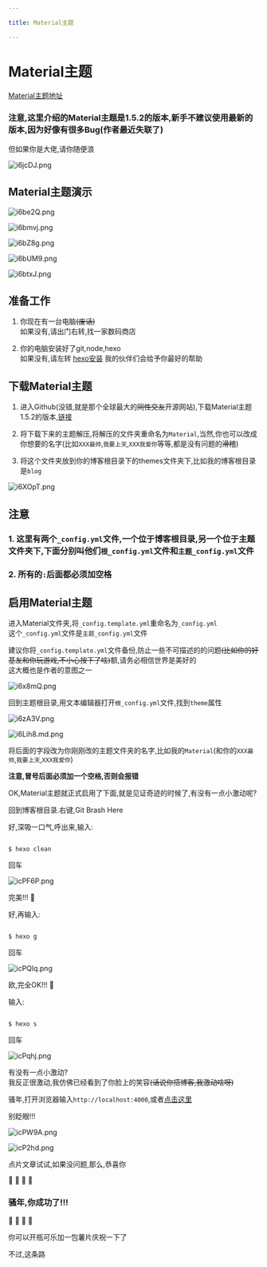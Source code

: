 ```yaml
---

title: Material主题

---
```


# Material主题

  

[Material主题地址](https://github.com/viosey/hexo-theme-material)

  

### 注意,这里介绍的Material主题是1.5.2的版本,新手不建议使用最新的版本,因为好像有很多Bug(作者最近失联了)

但如果你是大佬,请你随便浪

  

![i6jcDJ.png](https://s1.ax1x.com/2018/10/27/i6jcDJ.png)

  

## Material主题演示

  

![i6be2Q.png](https://s1.ax1x.com/2018/10/27/i6be2Q.png)

![i6bmvj.png](https://s1.ax1x.com/2018/10/27/i6bmvj.png)

![i6bZ8g.png](https://s1.ax1x.com/2018/10/27/i6bZ8g.png)

![i6bUM9.png](https://s1.ax1x.com/2018/10/27/i6bUM9.png)

![i6btxJ.png](https://s1.ax1x.com/2018/10/27/i6btxJ.png)

  

## 准备工作

  

1. 你现在有一台电脑~~(废话)~~<br>如果没有,请出门右转,找一家数码商店

  

2. 你的电脑安装好了git,node,hexo<br>如果没有,请左转 [hexo安装](https://easyhexo.github.io/Easy-Hexo/1-Hexo-install-and-config/1-2-install-hexo.html) 我的伙伴们会给予你最好的帮助

  

## 下载Material主题

  

1. 进入Github(没错,就是那个全球最大的~~同性交友~~开源网站),下载Material主题1.5.2的版本,[链接](https://github.com/viosey/hexo-theme-material/releases)

  
  

2. 将下载下来的主题解压,将解压的文件夹重命名为`Material`,当然,你也可以改成你想要的名字(比如`XXX最帅`,`我要上天`,`XXX我爱你`等等,都是没有问题的~~滑稽~~)

  

3. 将这个文件夹放到你的博客根目录下的themes文件夹下,比如我的博客根目录是`blog`

  

![i6XOpT.png](https://s1.ax1x.com/2018/10/27/i6XOpT.png)

  

## 注意

  

### 1. 这里有两个`_config.yml`文件,一个位于博客根目录,另一个位于主题文件夹下,下面分别叫他们`根_config.yml`文件和`主题_config.yml`文件

### 2. 所有的`:`后面都必须加空格

  

## 启用Material主题

  

进入Material文件夹,将`_config.template.yml`重命名为`_config.yml`<br>这个`_config.yml`文件是`主题_config.yml`文件

  

建议你将`_config.template.yml`文件备份,防止一些不可描述的的问题~~(比如你的好基友和你玩游戏,不小心按下了啥)~~额,请务必相信世界是美好的<br>这大概也是作者的意图之一

  

![i6x8mQ.png](https://s1.ax1x.com/2018/10/27/i6x8mQ.png)

  

回到主题根目录,用文本编辑器打开`根_config.yml`文件,找到`theme`属性

  

![i6zA3V.png](https://s1.ax1x.com/2018/10/27/i6zA3V.png)

![i6Lih8.md.png](https://s1.ax1x.com/2018/10/27/i6Lih8.md.png)

  

将后面的字段改为你刚刚改的主题文件夹的名字,比如我的`Material`(和你的`XXX最帅`,`我要上天`,`XXX我爱你`)<br>

**注意,冒号后面必须加一个空格,否则会报错**

  

OK,Material主题就正式启用了下面,就是见证奇迹的时候了,有没有一点小激动呢?

  

回到博客根目录.右键,Git Brash Here

  

好,深吸一口气,呼出来,输入:

```brash

$ hexo clean

```

回车

  

![icPF6P.png](https://s1.ax1x.com/2018/10/27/icPF6P.png)

  

完美!!! :tada:

  

好,再输入:

```brash

$ hexo g

```

回车

  

![icPQlq.png](https://s1.ax1x.com/2018/10/27/icPQlq.png)

  

欧,完全OK!!! :tada:

  

输入:

```brash

$ hexo s

```

回车

  

![icPqhj.png](https://s1.ax1x.com/2018/10/27/icPqhj.png)

  

有没有一点小激动?<br>我反正很激动,我仿佛已经看到了你脸上的笑容~~(话说你搭博客,我激动啥呀)~~

  

骚年,打开浏览器输入`http://localhost:4000`,或者[点击这里](http://localhost:4000 )

  

别眨眼!!!

  

![icPW9A.png](https://s1.ax1x.com/2018/10/27/icPW9A.png)

![icP2hd.png](https://s1.ax1x.com/2018/10/27/icP2hd.png)

  

点片文章试试,如果没问题,那么,恭喜你<br>

:tada: :tada: :tada: :tada:

### 骚年,你成功了!!!

:tada: :tada: :tada: :tada:

  

你可以开瓶可乐加一包薯片庆祝一下了

  

不过,这条路
<!--stackedit_data:
eyJoaXN0b3J5IjpbLTM5NjE2MjM5NSwtNTM1MjEyNTk5XX0=
-->